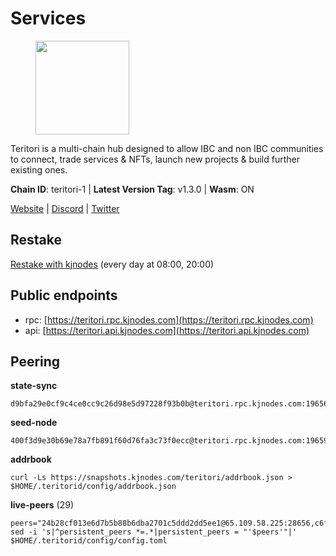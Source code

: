 # Services

<figure><img src="https://raw.githubusercontent.com/kj89/testnet_manuals/main/pingpub/logos/teritori.png" width="150" alt=""><figcaption></figcaption></figure>

Teritori is a multi-chain hub designed to allow IBC and non IBC communities  to connect, trade services & NFTs, launch new projects & build further existing ones.

**Chain ID**: teritori-1 | **Latest Version Tag**: v1.3.0 | **Wasm**: ON

[Website](https://teritori.com) | [Discord](https://discord.gg/teritori) | [Twitter](https://twitter.com/TeritoriNetwork)

## Restake

[Restake with kjnodes](https://restake.app/teritori/torivaloper184ln03hkpt75uhrrr26f66kvcqvf4yn4nc2xjm) (every day at 08:00, 20:00)
## Public endpoints

* rpc: [https://teritori.rpc.kjnodes.com](https://teritori.rpc.kjnodes.com)
* api: [https://teritori.api.kjnodes.com](https://teritori.api.kjnodes.com)

## Peering

**state-sync**

```
d9bfa29e0cf9c4ce0cc9c26d98e5d97228f93b0b@teritori.rpc.kjnodes.com:19656
```

**seed-node**

```
400f3d9e30b69e78a7fb891f60d76fa3c73f0ecc@teritori.rpc.kjnodes.com:19659
```

**addrbook**
```
curl -Ls https://snapshots.kjnodes.com/teritori/addrbook.json > $HOME/.teritorid/config/addrbook.json
```

**live-peers** (29)
```
peers="24b28cf013e6d7b5b88b6dba2701c5ddd2dd5ee1@65.109.58.225:28656,c6f9573f0b5b7f986ec121e584465f2c6cd53de3@51.159.0.207:36656,8ac41af54dfd91c41de71cde222a55670f2f405d@141.95.65.73:15956,d9bfa29e0cf9c4ce0cc9c26d98e5d97228f93b0b@65.109.88.38:19656,d2247f7b919f0781c90ee61958d7044665a22d38@169.155.44.201:26656,a7d96dc929824613315dcc1c90fee119f28cc51f@164.152.161.254:26656,a25a3a218a699e71e2a64edaa45f457dfd8507ba@65.21.148.206:26656,26175f13ada3d61c93bca342819fd5dc797bced0@65.109.58.226:28656,1f9293a286df733dac6303aad3c39240ad3b3796@178.211.139.24:46656,5a98d637a16b16bf425a4a785c9d11a7d1e5b8a0@65.21.131.215:26736,89757803f40da51678451735445ad40d5b15e059@134.65.192.221:26656,0b27217386756577e1eadf00c4169dc8f041e522@51.210.7.219:26656,4d6c820a7d426ad934a5e51f2e020836f0378919@116.202.143.91:26656,526d8c7c44f59be9a39d7463c576b68c0db23174@65.108.234.23:15956,fec9760fec02405039ee0e90f80322b893e4ccef@65.144.145.234:26656,b336b83d9bab0b8cf96a3833efcbc196fab63fdd@212.95.51.215:36656,406fc7fe86ba396cb7fc8616c546f21a1d3c51cd@89.58.57.158:26656,6ef7a8bc7a3cc0856594f12570e8f2282a099dcf@65.109.93.152:26796,d856120f262134ebf13e1d2632d778b69e704208@65.108.4.188:15956,3594b73f909a9c4b87cfe6a361ef8b2b51124dd5@65.109.69.59:15956,d29bed885306037dbe219278415025a2ea8880a4@51.159.160.140:26656,703714c82c94fc1c74b6ee0d1fc3417b932be5f3@169.155.168.57:26656,942c99cb9ff717552f884639dda9f52ab66f9726@65.108.134.12:26656,920f32f409bbb18b641cdc9513545e2e016c2c62@142.132.203.60:26656,d956d6180e96c62315a777b1a3ed8f1ebf873e80@38.242.232.202:29656,ad347ea1ec920d12ccda2341348bcc89687739ef@88.99.164.158:38026,46b7ae20e3cc4264076a91c3601f3894a021a80d@65.108.6.45:36656,1e08fefb7e8851490d40e804df76d1ac33cb1f0a@38.146.3.175:15956,20e1000e88125698264454a884812746c2eb4807@65.108.227.217:15956"
sed -i 's|^persistent_peers *=.*|persistent_peers = "'$peers'"|' $HOME/.teritorid/config/config.toml
```
